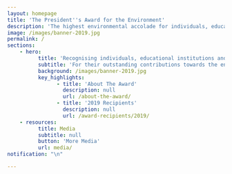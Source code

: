 ```yaml
---
layout: homepage
title: 'The President''s Award for the Environment'
description: 'The highest environmental accolade for individuals, educational institutions and organisations that have made outstanding contributions towards environmental and water resource sustainability in Singapore'
image: /images/banner-2019.jpg
permalink: /
sections:
    - hero:
          title: 'Recognising individuals, educational institutions and organisations'
          subtitle: 'For their outstanding contributions towards the environment and sustainability, as well as building a resilient future for Singapore.'
          background: /images/banner-2019.jpg
          key_highlights:
                - title: 'About The Award'
                  description: null
                  url: /about-the-award/
                - title: '2019 Recipients'
                  description: null
                  url: /award-recipients/2019/
    - resources:
          title: Media
          subtitle: null
          button: 'More Media'
          url: media/
notification: "\n"

---
```



